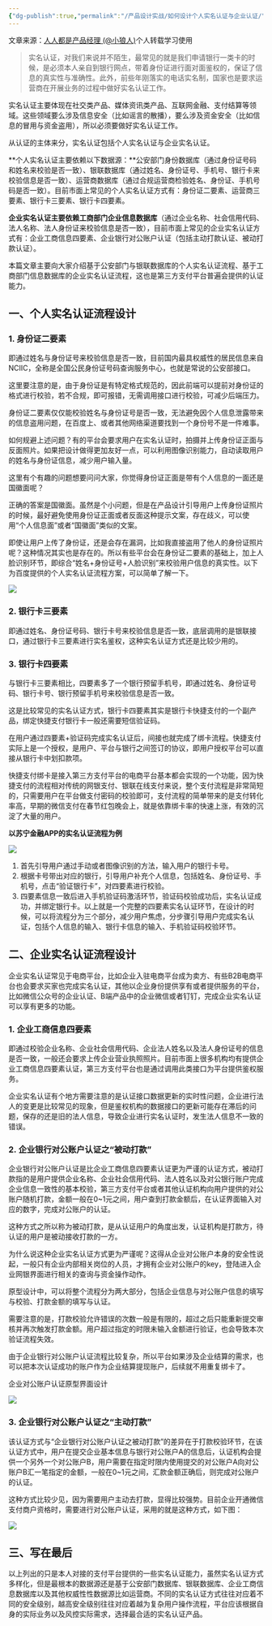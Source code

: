 ```yaml
---
{"dg-publish":true,"permalink":"/产品设计实战/如何设计个人实名认证与企业认证/","created":"2023-10-27T10:27:05.801+08:00","updated":"2023-10-27T10:30:36.156+08:00"}
---
```


文章来源：[人人都是产品经理 (@小狼人)](https://www.woshipm.com/pd/4045739.html)个人转载学习使用

>实名认证，对我们来说并不陌生，最常见的就是我们申请银行一类卡的时候，是必须本人亲自到银行网点，带着身份证进行面对面鉴权的，保证了信息的真实性与准确性。此外，前些年刚落实的电话实名制，国家也是要求运营商在开展业务的过程中做好实名认证工作。

实名认证主要体现在社交类产品、媒体资讯类产品、互联网金融、支付结算等领域。这些领域要么涉及信息安全（比如谣言的散播），要么涉及资金安全（比如信息的冒用与资金盗用），所以必须要做好实名认证工作。

从认证的主体来分，实名认证包括个人实名认证与企业实名认证。

**个人实名认证主要依赖以下数据源：**公安部门身份数据库（通过身份证号码和姓名来校验是否一致）、银联数据库（通过姓名、身份证号、手机号、银行卡来校验信息是否一致）、运营商数据库（通过合规运营商检验姓名、身份证、手机号码是否一致）。目前市面上常见的个人实名认证方式有：身份证二要素、运营商三要素、银行卡三要素、银行卡四要素。

**企业实名认证主要依赖工商部门企业信息数据库**（通过企业名称、社会信用代码、法人名称、法人身份证来校验信息是否一致），目前市面上常见的企业实名认证方式有：企业工商信息四要素、企业银行对公账户认证（包括主动打款认证、被动打款认证）。

本篇文章主要向大家介绍基于公安部门与银联数据库的个人实名认证流程、基于工商部门信息数据库的企业实名认证流程，这也是第三方支付平台普遍会提供的认证能力。

## 一、个人实名认证流程设计

### 1. 身份证二要素

即通过姓名与身份证号来校验信息是否一致，目前国内最具权威性的居民信息来自NCIIC，全称是全国公民身份证号码查询服务中心，也就是常说的公安部接口。

这里要注意的是，由于身份证是有特定格式规范的，因此前端可以提前对身份证的格式进行校验，若不合规，即可报错，无需调用接口进行校验，可减少后端压力。

身份证二要素仅仅能校验姓名与身份证号是否一致，无法避免因个人信息泄露带来的信息盗用问题，在百度上、或者其他网络渠道要找到一个身份号不是一件难事。

如何规避上述问题？有的平台会要求用户在实名认证时，拍摄并上传身份证正面与反面照片。如果把设计做得更加友好一点，可以利用图像识别能力，自动读取用户的姓名与身份证信息，减少用户输入量。

这里有个有趣的问题想要问问大家，你觉得身份证正面是带有个人信息的一面还是国徽面呢？

正确的答案是国徽面。虽然是个小问题，但是在产品设计引导用户上传身份证照片的时候，最好避免使用身份证正面或者反面这种提示文案，存在歧义，可以使用“个人信息面”或者“国徽面”类似的文案。

即使让用户上传了身份证，还是会存在漏洞，比如我直接盗用了他人的身份证照片呢？这种情况其实也是存在的。所以有些平台会在身份证二要素的基础上，加上人脸识别环节，即综合“姓名+身份证号+人脸识别”来校验用户信息的真实性。以下为百度提供的个人实名认证流程方案，可以简单了解一下。

![](https://image.woshipm.com/wp-files/2020/06/qvEXSRHHrZdoymQj4uIt.png)

### 2. 银行卡三要素

即通过姓名、身份证号码、银行卡号来校验信息是否一致，底层调用的是银联接口，通过银行卡三要素进行实名鉴权，这种实名认证方式还是比较少用的。

### 3. 银行卡四要素

与银行卡三要素相比，四要素多了一个银行预留手机号，即通过姓名、身份证号码、银行卡号、银行预留手机号来校验信息是否一致。

这是比较常见的实名认证方式，银行卡四要素其实是银行卡快捷支付的一个副产品，绑定快捷支付银行卡一般还需要短信验证码。

在用户通过四要素+验证码完成实名认证后，间接也就完成了绑卡流程。快捷支付实际上是一个授权，是用户、平台与银行之间签订的协议，即用户授权平台可以直接从银行卡中划扣款项。

快捷支付绑卡是接入第三方支付平台的电商平台基本都会实现的一个功能，因为快捷支付的流程相对传统的网银支付、银联在线支付来说，整个支付流程是非常简短的，只需要用户在平台做支付密码的校验即可，支付流程的简单带来的是支付转化率高，早期的微信支付在春节红包晚会上，就是依靠绑卡率的快速上涨，有效的沉淀了大量的用户。

**以苏宁金融APP的实名认证流程为例**

![](https://image.woshipm.com/wp-files/2020/06/y62Ahh0rR1Rr0gqSjDqV.png)

1. 首先引导用户通过手动或者图像识别的方法，输入用户的银行卡号。
2. 根据卡号带出对应的银行，引导用户补充个人信息，包括姓名、身份证号、手机号，点击“验证银行卡”，对四要素进行校验。
3. 四要素信息一致后进入手机验证码激活环节，验证码校验成功后，实名认证成功，并绑定银行卡。以上就是一个完整的四要素实名认证环节，在设计的时候，可以将流程分为三个部分，减少用户焦虑，分步骤引导用户完成实名认证，包括个人信息的输入、银行卡信息的输入、手机验证码校验环节。

## 二、企业实名认证流程设计

企业实名认证常见于电商平台，比如企业入驻电商平台成为卖方、有些B2B电商平台也会要求买家也完成实名认证，其他以企业身份提供享有或者提供服务的平台，比如微信公众号的企业认证、B端产品中的企业微信或者钉钉，完成企业实名认证可以享有更多的功能。

### 1. 企业工商信息四要素

即通过校验企业名称、企业社会信用代码、企业法人姓名以及法人身份证号的信息是否一致，一般还会要求上传企业营业执照照片。目前市面上很多机构均有提供企业工商信息四要素认证，第三方支付平台也是通过调用此类接口为平台提供鉴权服务。

企业实名认证有个地方需要注意的是认证接口数据更新的实时性问题，企业进行法人的变更是比较常见的现象，但是鉴权机构的数据接口的更新可能存在滞后的问题，保存的还是旧的法人信息，导致企业进行实名认证时，发生法人信息不一致的错误。

### 2. 企业银行对公账户认证之“被动打款”

企业银行对公账户认证是比企业工商信息四要素认证更为严谨的认证方式，被动打款指的是用户提供企业名称、企业社会信用代码、法人姓名以及对公银行账户完成企业信息一致性的基本校验，第三方支付平台或者其他认证机构向用户提供的对公账户随机打款，金额一般在0~1元之间，用户查到打款金额后，在认证界面输入对应的数字，完成对公账户的认证。

这种方式之所以称为被动打款，是从认证用户的角度出发，认证机构是打款方，待认证的用户是被动接收打款的一方。

为什么说这种企业实名认证方式更为严谨呢？这得从企业对公账户本身的安全性说起，一般只有企业内部相关岗位的人员，才拥有企业对公账户的key，登陆进入企业网银界面进行相关的查询与资金操作动作。

原型设计中，可以将整个流程分为两大部分，包括企业信息与对公账户信息的填写与校验、打款金额的填写与认证。

需要注意的是，打款校验允许错误的次数一般是有限的，超过之后只能重新提交审核并再次触发打款金额。用户超过指定的时限未输入金额进行验证，也会导致本次验证流程失效。

由于企业银行对公账户认证流程比较复杂，所以平台如果涉及企业结算的需求，也可以把本次认证成功的账户作为企业结算提现账户，后续就不用重复绑卡了。

企业对公账户认证原型界面设计

![](https://image.woshipm.com/wp-files/2020/06/wggA4GYPk2zThcwLZGNA.png)

### 3. 企业银行对公账户认证之“主动打款”

该认证方式与“企业银行对公账户认证之被动打款”的差异在于打款校验环节，在该认证方式中，用户在提交企业基本信息与银行对公账户A的信息后，认证机构会提供一个另外一个对公账户B，用户需要在指定时限内使用提交的对公账户A向对公账户B汇一笔指定的金额，一般在0~1元之间，汇款金额正确后，则完成对公账户的认证。

这种方式比较少见，因为需要用户主动去打款，显得比较强势。目前企业开通微信支付商户资格时，需要进行对公账户认证，采用的就是这种方式，如下图：

![](https://image.woshipm.com/wp-files/2020/06/XH7iLH5V3wHYZQOaVj1t.png)

## 三、写在最后

以上列出的只是本人对接的支付平台提供的一些实名认证能力，虽然实名认证方式多样化，但是最根本的数据源还是基于公安部门数据库、银联数据库、企业工商信息数据库以及其他权威性性数据源比如运营商。不同的实名认证方式往往对应着不同的安全级别，越高安全级别往往对应着越为复杂用户操作流程，平台应该根据自身的实际业务以及风控实际需求，选择最合适的实名认证产品。